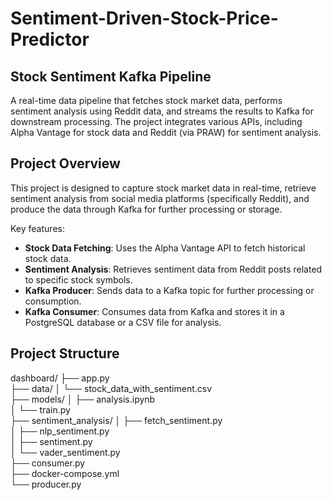 # Sentiment-Driven-Stock-Price-Predictor

## Stock Sentiment Kafka Pipeline

A real-time data pipeline that fetches stock market data, performs sentiment analysis using Reddit data, and streams the results to Kafka for downstream processing. The project integrates various APIs, including Alpha Vantage for stock data and Reddit (via PRAW) for sentiment analysis.

## Project Overview

This project is designed to capture stock market data in real-time, retrieve sentiment analysis from social media platforms (specifically Reddit), and produce the data through Kafka for further processing or storage.

Key features:
- **Stock Data Fetching**: Uses the Alpha Vantage API to fetch historical stock data.
- **Sentiment Analysis**: Retrieves sentiment data from Reddit posts related to specific stock symbols.
- **Kafka Producer**: Sends data to a Kafka topic for further processing or consumption.
- **Kafka Consumer**: Consumes data from Kafka and stores it in a PostgreSQL database or a CSV file for analysis.

## Project Structure
dashboard/
├── app.py                        
├── data/
│   └── stock_data_with_sentiment.csv  
├── models/
│   ├── analysis.ipynb                     
│   └── train.py                   
├── sentiment_analysis/
│   ├── fetch_sentiment.py         
│   ├── nlp_sentiment.py           
│   ├── sentiment.py             
│   └── vader_sentiment.py         
├── consumer.py                    
├── docker-compose.yml                                
└── producer.py   
